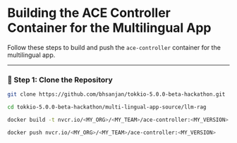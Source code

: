 # Building the ACE Controller Container for the Multilingual App

Follow these steps to build and push the `ace-controller` container for the multilingual app.

---

### 🚀 Step 1: Clone the Repository

```bash
git clone https://github.com/bhsanjan/tokkio-5.0.0-beta-hackathon.git

cd tokkio-5.0.0-beta-hackathon/multi-lingual-app-source/llm-rag

docker build -t nvcr.io/<MY_ORG>/<MY_TEAM>/ace-controller:<MY_VERSION> .

docker push nvcr.io/<MY_ORG>/<MY_TEAM>/ace-controller:<MY_VERSION>

